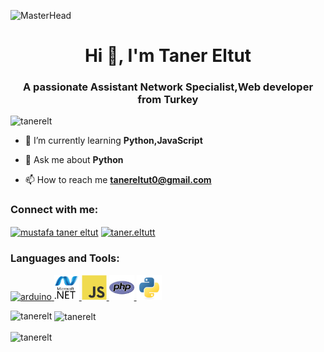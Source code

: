 
![MasterHead](https://media.licdn.com/dms/image/v2/D4E03AQHSdUslq_MjYQ/profile-displayphoto-shrink_200_200/B4EZafg6GLGQAY-/0/1746432927573?e=1762992000&v=beta&t=clVd9HvsLqG0MzY7Pnkqtf-97TAETwJzH-YhfHjiQiI)


<h1 align="center">Hi 👋, I'm Taner Eltut</h1>
<h3 align="center">A passionate Assistant Network Specialist,Web developer from Turkey</h3>

<p align="left"> <img src="https://komarev.com/ghpvc/?username=tanerelt&label=Profile%20views&color=0e75b6&style=flat" alt="tanerelt" /> </p>

- 🌱 I’m currently learning **Python,JavaScript**

- 💬 Ask me about **Python**

- 📫 How to reach me **tanereltut0@gmail.com**

<h3 align="left">Connect with me:</h3>
<p align="left">
<a href="https://linkedin.com/in/mustafa taner eltut" target="blank"><img align="center" src="https://raw.githubusercontent.com/rahuldkjain/github-profile-readme-generator/master/src/images/icons/Social/linked-in-alt.svg" alt="mustafa taner eltut" height="30" width="40" /></a>
<a href="https://instagram.com/taner.eltutt" target="blank"><img align="center" src="https://raw.githubusercontent.com/rahuldkjain/github-profile-readme-generator/master/src/images/icons/Social/instagram.svg" alt="taner.eltutt" height="30" width="40" /></a>
</p>

<h3 align="left">Languages and Tools:</h3>
<p align="left"> <a href="https://www.arduino.cc/" target="_blank" rel="noreferrer"> <img src="https://cdn.worldvectorlogo.com/logos/arduino-1.svg" alt="arduino" width="40" height="40"/> </a> <a href="https://dotnet.microsoft.com/" target="_blank" rel="noreferrer"> <img src="https://raw.githubusercontent.com/devicons/devicon/master/icons/dot-net/dot-net-original-wordmark.svg" alt="dotnet" width="40" height="40"/> </a> <a href="https://developer.mozilla.org/en-US/docs/Web/JavaScript" target="_blank" rel="noreferrer"> <img src="https://raw.githubusercontent.com/devicons/devicon/master/icons/javascript/javascript-original.svg" alt="javascript" width="40" height="40"/> </a> <a href="https://www.php.net" target="_blank" rel="noreferrer"> <img src="https://raw.githubusercontent.com/devicons/devicon/master/icons/php/php-original.svg" alt="php" width="40" height="40"/> </a> <a href="https://www.python.org" target="_blank" rel="noreferrer"> <img src="https://raw.githubusercontent.com/devicons/devicon/master/icons/python/python-original.svg" alt="python" width="40" height="40"/> </a> </p>

<p><img align="left" src="https://github-readme-stats.vercel.app/api/top-langs?username=tanerelt&show_icons=true&locale=en&layout=compact" alt="tanerelt" /></p>

<p>&nbsp;<img align="center" src="https://github-readme-stats.vercel.app/api?username=tanerelt&show_icons=true&locale=en" alt="tanerelt" /></p>

<p><img align="center" src="https://github-readme-streak-stats.herokuapp.com/?user=tanerelt&" alt="tanerelt" /></p>
